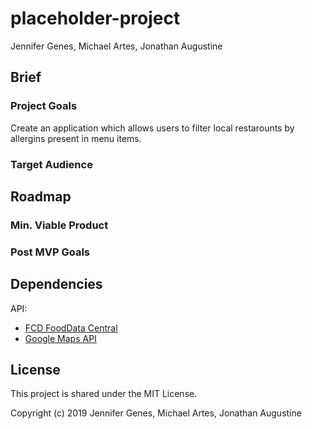 # placeholder-project

Jennifer Genes, Michael Artes, Jonathan Augustine

## Brief

### Project Goals

Create an application which allows users to filter local
restarounts by allergins present in menu items.

### Target Audience

## Roadmap

### Min. Viable Product

### Post MVP Goals

## Dependencies

API:

- [FCD FoodData Central](https://fdc.nal.usda.gov/index.html)
- [Google Maps API](https://developers.google.com/maps/documentation)

## License

This project is shared under the MIT License.

Copyright (c) 2019 Jennifer Genes, Michael Artes, Jonathan Augustine
